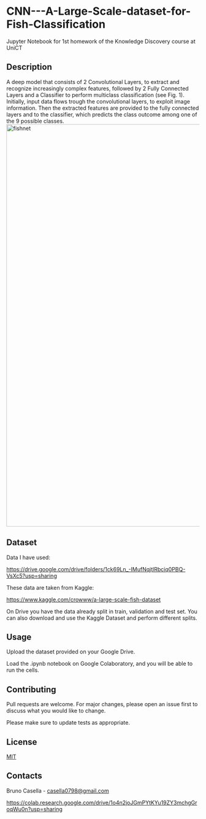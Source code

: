 # CNN---A-Large-Scale-dataset-for-Fish-Classification
Jupyter Notebook for 1st homework of the Knowledge Discovery course at UniCT

## Description

A deep model that consists of 2 Convolutional Layers, to extract and recognize increasingly complex features, followed by 2 Fully Connected Layers and a Classifier to perform multiclass classification (see Fig. 1).  Initially, input data flows trough the convolutional layers, to exploit image information. Then the extracted features are provided to the fully connected layers and to the classifier, which predicts the class outcome among one of the 9 possible classes.
<img width="1050" alt="fishnet" src="https://user-images.githubusercontent.com/48251152/113719170-a08ddf80-96ed-11eb-8650-49c936f7d517.png">

## Dataset
Data I have used:

https://drive.google.com/drive/folders/1ck69Ln_-IMufNqjtlRbciq0PBQ-VsXc5?usp=sharing

These data are taken from Kaggle:

https://www.kaggle.com/crowww/a-large-scale-fish-dataset

On Drive you have the data already split in train, validation and test set. You can also download and use the Kaggle Dataset and perform different splits.

## Usage

Upload the dataset provided on your Google Drive.

Load the .ipynb notebook on Google Colaboratory, and you will be able to run the cells.

## Contributing
Pull requests are welcome. For major changes, please open an issue first to discuss what you would like to change.

Please make sure to update tests as appropriate.

## License
[MIT](https://choosealicense.com/licenses/mit/)

## Contacts
Bruno Casella - casella0798@gmail.com

https://colab.research.google.com/drive/1o4n2joJGmPYtKYu19ZY3mchgGroqWu0n?usp=sharing

